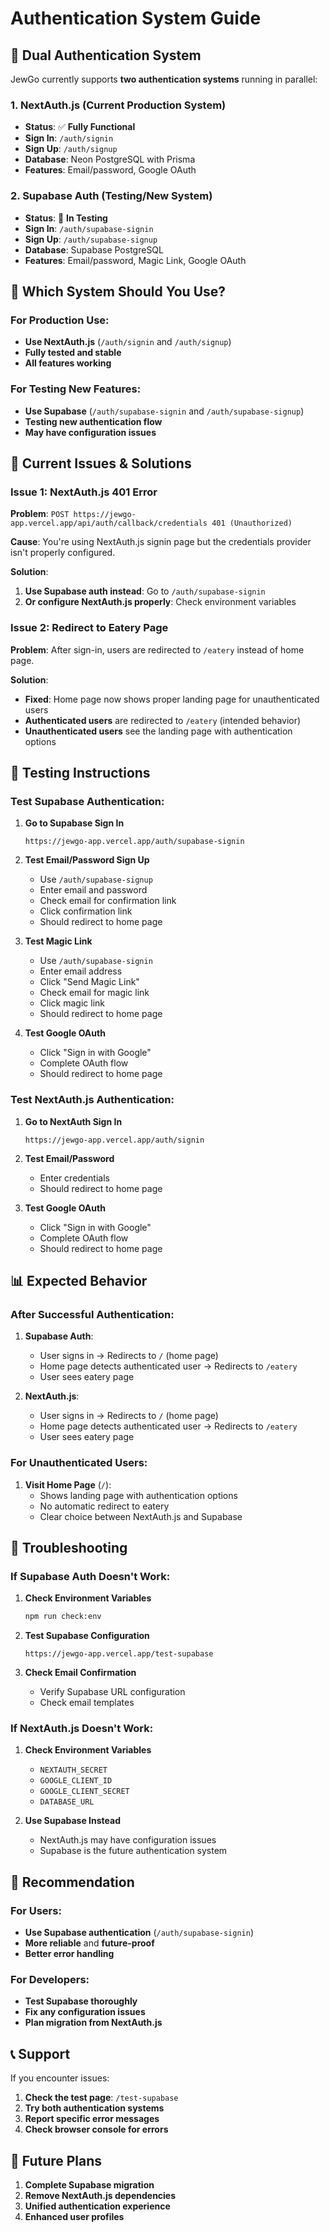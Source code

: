 # Authentication System Guide

## 🔐 **Dual Authentication System**

JewGo currently supports **two authentication systems** running in parallel:

### **1. NextAuth.js (Current Production System)**
- **Status**: ✅ **Fully Functional**
- **Sign In**: `/auth/signin`
- **Sign Up**: `/auth/signup`
- **Database**: Neon PostgreSQL with Prisma
- **Features**: Email/password, Google OAuth

### **2. Supabase Auth (Testing/New System)**
- **Status**: 🧪 **In Testing**
- **Sign In**: `/auth/supabase-signin`
- **Sign Up**: `/auth/supabase-signup`
- **Database**: Supabase PostgreSQL
- **Features**: Email/password, Magic Link, Google OAuth

## 🎯 **Which System Should You Use?**

### **For Production Use:**
- **Use NextAuth.js** (`/auth/signin` and `/auth/signup`)
- **Fully tested and stable**
- **All features working**

### **For Testing New Features:**
- **Use Supabase** (`/auth/supabase-signin` and `/auth/supabase-signup`)
- **Testing new authentication flow**
- **May have configuration issues**

## 🚨 **Current Issues & Solutions**

### **Issue 1: NextAuth.js 401 Error**
**Problem**: `POST https://jewgo-app.vercel.app/api/auth/callback/credentials 401 (Unauthorized)`

**Cause**: You're using NextAuth.js signin page but the credentials provider isn't properly configured.

**Solution**: 
1. **Use Supabase auth instead**: Go to `/auth/supabase-signin`
2. **Or configure NextAuth.js properly**: Check environment variables

### **Issue 2: Redirect to Eatery Page**
**Problem**: After sign-in, users are redirected to `/eatery` instead of home page.

**Solution**: 
- **Fixed**: Home page now shows proper landing page for unauthenticated users
- **Authenticated users** are redirected to `/eatery` (intended behavior)
- **Unauthenticated users** see the landing page with authentication options

## 🧪 **Testing Instructions**

### **Test Supabase Authentication:**

1. **Go to Supabase Sign In**
   ```
   https://jewgo-app.vercel.app/auth/supabase-signin
   ```

2. **Test Email/Password Sign Up**
   - Use `/auth/supabase-signup`
   - Enter email and password
   - Check email for confirmation link
   - Click confirmation link
   - Should redirect to home page

3. **Test Magic Link**
   - Use `/auth/supabase-signin`
   - Enter email address
   - Click "Send Magic Link"
   - Check email for magic link
   - Click magic link
   - Should redirect to home page

4. **Test Google OAuth**
   - Click "Sign in with Google"
   - Complete OAuth flow
   - Should redirect to home page

### **Test NextAuth.js Authentication:**

1. **Go to NextAuth Sign In**
   ```
   https://jewgo-app.vercel.app/auth/signin
   ```

2. **Test Email/Password**
   - Enter credentials
   - Should redirect to home page

3. **Test Google OAuth**
   - Click "Sign in with Google"
   - Complete OAuth flow
   - Should redirect to home page

## 📊 **Expected Behavior**

### **After Successful Authentication:**

1. **Supabase Auth**:
   - User signs in → Redirects to `/` (home page)
   - Home page detects authenticated user → Redirects to `/eatery`
   - User sees eatery page

2. **NextAuth.js**:
   - User signs in → Redirects to `/` (home page)
   - Home page detects authenticated user → Redirects to `/eatery`
   - User sees eatery page

### **For Unauthenticated Users:**

1. **Visit Home Page** (`/`):
   - Shows landing page with authentication options
   - No automatic redirect to eatery
   - Clear choice between NextAuth.js and Supabase

## 🔧 **Troubleshooting**

### **If Supabase Auth Doesn't Work:**

1. **Check Environment Variables**
   ```bash
   npm run check:env
   ```

2. **Test Supabase Configuration**
   ```
   https://jewgo-app.vercel.app/test-supabase
   ```

3. **Check Email Confirmation**
   - Verify Supabase URL configuration
   - Check email templates

### **If NextAuth.js Doesn't Work:**

1. **Check Environment Variables**
   - `NEXTAUTH_SECRET`
   - `GOOGLE_CLIENT_ID`
   - `GOOGLE_CLIENT_SECRET`
   - `DATABASE_URL`

2. **Use Supabase Instead**
   - NextAuth.js may have configuration issues
   - Supabase is the future authentication system

## 🎯 **Recommendation**

### **For Users:**
- **Use Supabase authentication** (`/auth/supabase-signin`)
- **More reliable** and **future-proof**
- **Better error handling**

### **For Developers:**
- **Test Supabase thoroughly**
- **Fix any configuration issues**
- **Plan migration from NextAuth.js**

## 📞 **Support**

If you encounter issues:

1. **Check the test page**: `/test-supabase`
2. **Try both authentication systems**
3. **Report specific error messages**
4. **Check browser console for errors**

## 🚀 **Future Plans**

1. **Complete Supabase migration**
2. **Remove NextAuth.js dependencies**
3. **Unified authentication experience**
4. **Enhanced user profiles**
